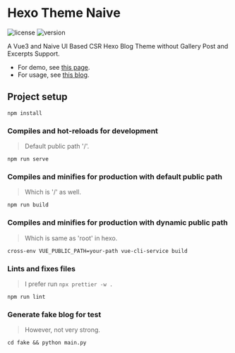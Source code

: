 # Hexo Theme Naive

![license](https://img.shields.io/github/license/Chenrt-ggx/HexoThemeNaive)
![version](https://img.shields.io/github/package-json/v/Chenrt-ggx/HexoThemeNaive)

A Vue3 and Naive UI Based CSR Hexo Blog Theme without Gallery Post and Excerpts Support.

- For demo, see [this page](https://chenrt-ggx.github.io/HexoDemoNaive).
- For usage, see [this blog](https://chenrt-ggx.github.io/category/Hexo).

## Project setup

```
npm install
```

### Compiles and hot-reloads for development

> Default public path '/'.

```
npm run serve
```

### Compiles and minifies for production with default public path

> Which is '/' as well.

```
npm run build
```

### Compiles and minifies for production with dynamic public path

> Which is same as 'root' in hexo.

```
cross-env VUE_PUBLIC_PATH=your-path vue-cli-service build
```

### Lints and fixes files

> I prefer run `npx prettier -w .`

```
npm run lint
```

### Generate fake blog for test

> However, not very strong.

```
cd fake && python main.py
```
